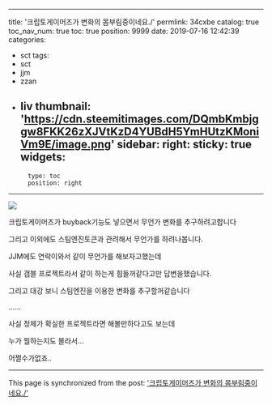 
---
title: '크립토게이머즈가 변화의 몸부림중이네요./'
permlink: 34cxbe
catalog: true
toc_nav_num: true
toc: true
position: 9999
date: 2019-07-16 12:42:39
categories:
- sct
tags:
- sct
- jjm
- zzan
- liv
thumbnail: 'https://cdn.steemitimages.com/DQmbKmbjggw8FKK26zXJVtKzD4YUBdH5YmHUtzKMoniVm9E/image.png'
sidebar:
    right:
        sticky: true
widgets:
    -
        type: toc
        position: right
---


![](https://cdn.steemitimages.com/DQmbKmbjggw8FKK26zXJVtKzD4YUBdH5YmHUtzKMoniVm9E/image.png)

크립토게이머즈가 buyback기능도 넣으면서 무언가 변화를 추구하려고합니다


그리고 이외에도 스팀엔진토큰과 관려해서 무언가를 하려나봅니다.


JJM에도 연락이와서 같이 무언가를 해보자고했는데

사실 갬블 프로젝트라서 같이 하는게 힘들꺼같다고만 답변을했습니다.

그리고 대강 보니 스팀엔진을 이용한 변화를 추구할꺼같습니다

......

사실 정체가 확실한 프로젝트라면 해볼만하다고도 보는데

누가 뭘하는지도 몰라서...

어쩔수가없죠..

- - -

This page is synchronized from the post: ['크립토게이머즈가 변화의 몸부림중이네요./'](https://steemit.com/@virus707/34cxbe)
